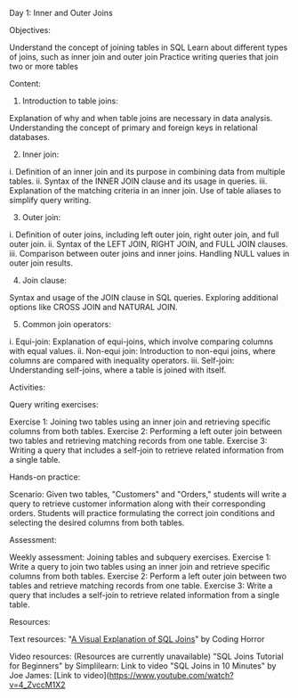 Day 1: Inner and Outer Joins

Objectives:

Understand the concept of joining tables in SQL
Learn about different types of joins, such as inner join and outer join
Practice writing queries that join two or more tables


Content:

1. Introduction to table joins:

Explanation of why and when table joins are necessary in data analysis.
Understanding the concept of primary and foreign keys in relational databases.


2. Inner join:

i. Definition of an inner join and its purpose in combining data from multiple tables.
ii. Syntax of the INNER JOIN clause and its usage in queries.
iii. Explanation of the matching criteria in an inner join.
Use of table aliases to simplify query writing.


3. Outer join:

i. Definition of outer joins, including left outer join, right outer join, and full outer join.
ii. Syntax of the LEFT JOIN, RIGHT JOIN, and FULL JOIN clauses.
iii. Comparison between outer joins and inner joins.
Handling NULL values in outer join results.


4. Join clause:

Syntax and usage of the JOIN clause in SQL queries.
Exploring additional options like CROSS JOIN and NATURAL JOIN.


5. Common join operators:

i. Equi-join: Explanation of equi-joins, which involve comparing columns with equal values.
ii. Non-equi join: Introduction to non-equi joins, where columns are compared with inequality operators.
iii. Self-join: Understanding self-joins, where a table is joined with itself.


Activities:

Query writing exercises:

Exercise 1: Joining two tables using an inner join and retrieving specific columns from both tables.
Exercise 2: Performing a left outer join between two tables and retrieving matching records from one table.
Exercise 3: Writing a query that includes a self-join to retrieve related information from a single table.

Hands-on practice:

Scenario: Given two tables, "Customers" and "Orders," students will write a query to retrieve customer information along with their corresponding orders.
Students will practice formulating the correct join conditions and selecting the desired columns from both tables.


Assessment:

Weekly assessment: Joining tables and subquery exercises.
Exercise 1: Write a query to join two tables using an inner join and retrieve specific columns from both tables.
Exercise 2: Perform a left outer join between two tables and retrieve matching records from one table.
Exercise 3: Write a query that includes a self-join to retrieve related information from a single table.


Resources:

Text resources:
"[A Visual Explanation of SQL Joins](https://blog.codinghorror.com/a-visual-explanation-of-sql-joins/)" by Coding Horror

Video resources: (Resources are currently unavailable)
"SQL Joins Tutorial for Beginners" by Simplilearn: Link to video
"SQL Joins in 10 Minutes" by Joe James: [Link to video](https://www.youtube.com/watch?v=4_ZvccM1X2



